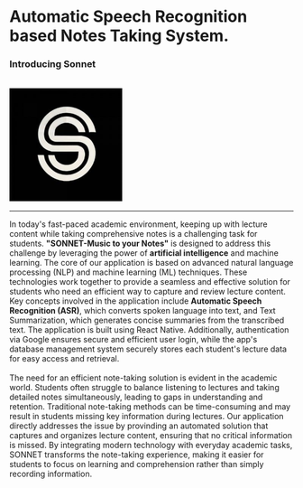 # Automatic Speech Recognition based Notes Taking System.
### Introducing Sonnet
<br>
<img src="front\public\logo-main-png.jpeg" width=200 height=200>
<hr>
In today's fast-paced academic environment, keeping up with lecture content while taking comprehensive notes is a challenging task for students. <strong>"SONNET-Music to your Notes"</strong> is designed to address this challenge by leveraging the power of <strong>artificial intelligence</strong> and machine learning. The core of our application is based on advanced natural language processing (NLP) and machine learning (ML) techniques. These technologies work together to provide a seamless and effective solution for students who need an efficient way to capture and review lecture content. Key concepts involved in the application include <strong>Automatic Speech Recognition (ASR)</strong>, which converts spoken language into text, and Text Summarization, which generates concise summaries from the transcribed text. The application is built using React Native. Additionally, authentication via Google ensures secure and efficient user login, while the app's database management system securely stores each student's lecture data for easy access and retrieval.
<br><br>
The need for an efficient note-taking solution is evident in the academic world. Students often struggle to balance listening to lectures and taking detailed notes simultaneously, leading to gaps in understanding and retention. Traditional note-taking methods can be time-consuming and may result in students missing key information during lectures. Our application directly addresses the issue by provinding an automated solution that captures and organizes lecture content, ensuring that no critical information is missed. By integrating modern technology with everyday academic tasks, SONNET transforms the note-taking experience, making it easier for students to focus on learning and comprehension rather than simply recording information.